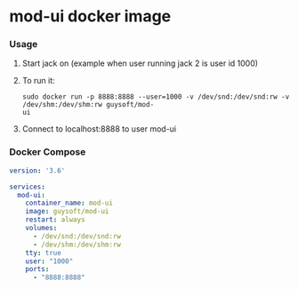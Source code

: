 mod-ui docker image
===================

### Usage

1. Start jack on (example when user running jack 2 is user id 1000)
2. To run it:

    ```
    sudo docker run -p 8888:8888 --user=1000 -v /dev/snd:/dev/snd:rw -v /dev/shm:/dev/shm:rw guysoft/mod-
    ui
    ```

3. Connect to localhost:8888 to user mod-ui
    
### Docker Compose

```yaml
version: '3.6'

services:
  mod-ui:
    container_name: mod-ui
    image: guysoft/mod-ui
    restart: always
    volumes:
      - /dev/snd:/dev/snd:rw
      - /dev/shm:/dev/shm:rw
    tty: true
    user: "1000"
    ports:
      - "8888:8888"

```
